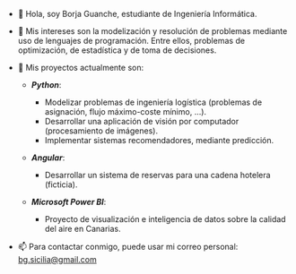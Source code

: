 - 👋 Hola, soy Borja Guanche, estudiante de Ingeniería Informática.

- 👀 Mis intereses son la modelización y resolución de problemas mediante uso de lenguajes de programación. Entre ellos, problemas de optimización, de estadística y de toma de decisiones. 

- 🌱 Mis proyectos actualmente son:
 
  * ***Python***: 

      * Modelizar problemas de ingeniería logística (problemas de asignación, flujo máximo-coste mínimo, ...).
      * Desarrollar una aplicación de visión por computador (procesamiento de imágenes).
      * Implementar sistemas recomendadores, mediante predicción.
  
  * ***Angular***:

      * Desarrollar un sistema de reservas para una cadena hotelera (ficticia).
 
  * ***Microsoft Power BI***:

      * Proyecto de visualización e inteligencia de datos sobre la calidad del aire en Canarias.
      
- 📫 Para contactar conmigo, puede usar mi correo personal: bg.sicilia@gmail.com

<!---
borjaguanchesicilia/borjaguanchesicilia is a ✨ special ✨ repository because its `README.md` (this file) appears on your GitHub profile.
You can click the Preview link to take a look at your changes.
--->
